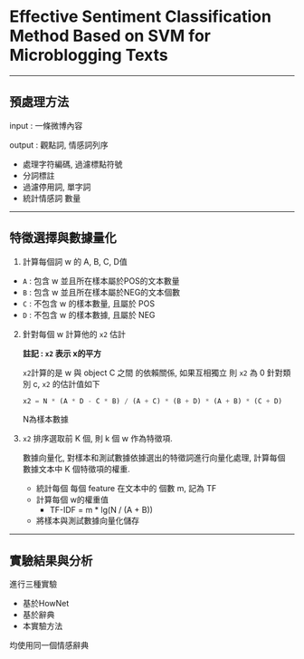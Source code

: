 # Effective Sentiment Classification Method Based on SVM for Microblogging Texts


---

## 預處理方法

input : 一條微博內容

output : 觀點詞, 情感詞列序

- 處理字符編碼, 過濾標點符號
- 分詞標註
- 過濾停用詞, 單字詞
- 統計情感詞 數量

---

## 特徵選擇與數據量化



1. 計算每個詞 w 的 A, B, C, D值

- `A` : 包含 w 並且所在樣本屬於POS的文本數量
- `B` : 包含 w 並且所在樣本屬於NEG的文本個數
- `C` : 不包含 w 的樣本數量, 且屬於 POS
- `D` : 不包含 w 的樣本數據, 且屬於 NEG


2. 針對每個 w 計算他的 `x2` 估計

	**註記 : `x2` 表示 x的平方**

	`x2`計算的是 w 與 object C 之間 的依賴關係, 如果互相獨立 則 `x2` 為 0
	針對類別 c, `x2` 的估計值如下
	
	```python
	x2 = N * (A * D - C * B) / (A + C) * (B + D) * (A + B) * (C + D) 
	```
	
	N為樣本數據
	
3. `x2` 排序選取前 K 個, 則 k 個 w 作為特徵項. 

	數據向量化, 對樣本和測試數據依據選出的特徵詞進行向量化處理, 計算每個 數據文本中 K 個特徵項的權重.
	- 統計每個 每個 feature 在文本中的 個數  m, 記為 TF
	- 計算每個 w的權重值 
		- TF-IDF = m * lg(N / (A + B))
	- 將樣本與測試數據向量化儲存

 ---
 
 ## 實驗結果與分析
 
 進行三種實驗
 
 - 基於HowNet
 - 基於辭典
 - 本實驗方法
 
 均使用同一個情感辭典
 
 
 


